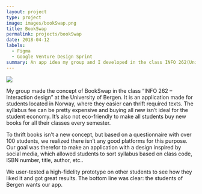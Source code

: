 ```yaml
---
layout: project
type: project
image: images/bookSwap.png
title: BookSwap
permalink: projects/bookSwap
date: 2018-04-12
labels:
  - Figma
  - Google Venture Design Sprint
summary: An app idea my group and I developed in the class INFO 262(University of Bergen) 
---
```


<img class="ui medium right floated rounded image" src="{{ site.baseurl }}/images/bookSwap.png">

My group made the concept of BookSwap in the class “INFO 262 – Interaction design” at the University of Bergen. It is an application made for students located in Norway, where they easier can thrift required texts. The syllabus fee can be pretty expensive and buying all new isn’t ideal for the student economy. It’s also not eco-friendly to make all students buy new books for all their classes every semester. 

To thrift books isn’t a new concept, but based on a questionnaire with over 100 students, we realized there isn’t any good platforms for this purpose. Our goal was therefor to make an application with a design inspired by social media, which allowed students to sort syllabus based on class code, ISBN number, title, author, etc.. 

We user-tested a high-fidelity prototype on other students to see how they liked it and got great results. The bottom line was clear: the students of Bergen wants our app.


